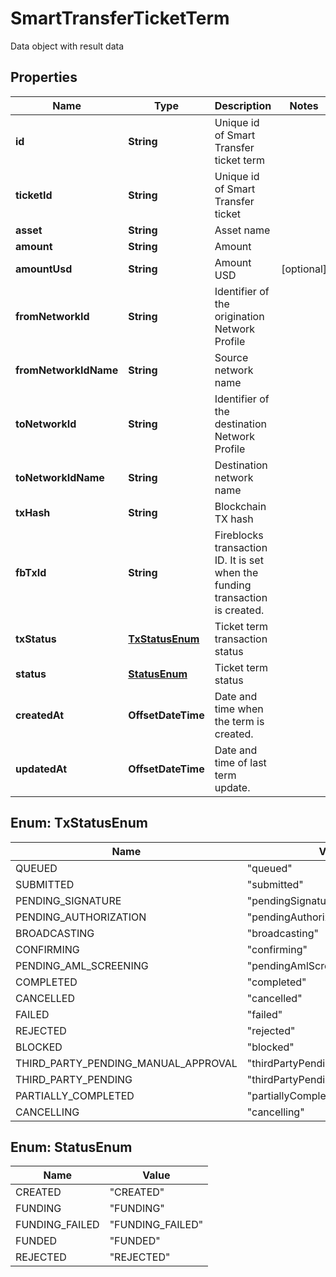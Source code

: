 

# SmartTransferTicketTerm

Data object with result data

## Properties

| Name | Type | Description | Notes |
|------------ | ------------- | ------------- | -------------|
|**id** | **String** | Unique id of Smart Transfer ticket term |  |
|**ticketId** | **String** | Unique id of Smart Transfer ticket |  |
|**asset** | **String** | Asset name |  |
|**amount** | **String** | Amount |  |
|**amountUsd** | **String** | Amount USD |  [optional] |
|**fromNetworkId** | **String** | Identifier of the origination Network Profile |  |
|**fromNetworkIdName** | **String** | Source network name |  |
|**toNetworkId** | **String** | Identifier of the destination Network Profile |  |
|**toNetworkIdName** | **String** | Destination network name |  |
|**txHash** | **String** | Blockchain TX hash |  |
|**fbTxId** | **String** | Fireblocks transaction ID. It is set when the funding transaction is created. |  |
|**txStatus** | [**TxStatusEnum**](#TxStatusEnum) | Ticket term transaction status |  |
|**status** | [**StatusEnum**](#StatusEnum) | Ticket term status |  |
|**createdAt** | **OffsetDateTime** | Date and time when the term is created. |  |
|**updatedAt** | **OffsetDateTime** | Date and time of last term update. |  |



## Enum: TxStatusEnum

| Name | Value |
|---- | -----|
| QUEUED | &quot;queued&quot; |
| SUBMITTED | &quot;submitted&quot; |
| PENDING_SIGNATURE | &quot;pendingSignature&quot; |
| PENDING_AUTHORIZATION | &quot;pendingAuthorization&quot; |
| BROADCASTING | &quot;broadcasting&quot; |
| CONFIRMING | &quot;confirming&quot; |
| PENDING_AML_SCREENING | &quot;pendingAmlScreening&quot; |
| COMPLETED | &quot;completed&quot; |
| CANCELLED | &quot;cancelled&quot; |
| FAILED | &quot;failed&quot; |
| REJECTED | &quot;rejected&quot; |
| BLOCKED | &quot;blocked&quot; |
| THIRD_PARTY_PENDING_MANUAL_APPROVAL | &quot;thirdPartyPendingManualApproval&quot; |
| THIRD_PARTY_PENDING | &quot;thirdPartyPending&quot; |
| PARTIALLY_COMPLETED | &quot;partiallyCompleted&quot; |
| CANCELLING | &quot;cancelling&quot; |



## Enum: StatusEnum

| Name | Value |
|---- | -----|
| CREATED | &quot;CREATED&quot; |
| FUNDING | &quot;FUNDING&quot; |
| FUNDING_FAILED | &quot;FUNDING_FAILED&quot; |
| FUNDED | &quot;FUNDED&quot; |
| REJECTED | &quot;REJECTED&quot; |



